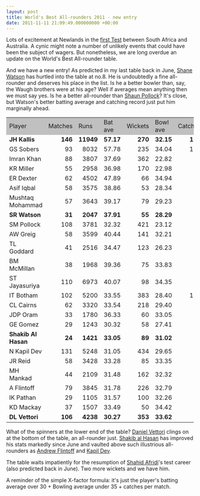```yaml
---
layout: post
title: World's Best All-rounders 2011 - new entry
date: 2011-11-11 21:09:49.000000000 +00:00
---
```

Lots of excitement at Newlands in the <a href="https://www.espncricinfo.com/ci/engine/match/514029.html" target="_blank">first Test</a> between South Africa and Australia. A cynic might note a number of unlikely events that could have been the subject of wagers. But nonetheless, we are long overdue an update on the World's Best All-rounder table.

And we have a new entry! As predicted in my last table back in June, <a href="https://www.espncricinfo.com/ci/content/player/8180.html" target="_blank">Shane Watson</a> has hurtled into the table at no.8. He is undoubtedly a fine all-rounder and deserves his place in the list. Is he a better bowler than, say, the Waugh brothers were at his age? Well if averages mean anything then we must say yes. Is he a better all-rounder than <a href="https://www.espncricinfo.com/ci/content/player/46774.html" target="_blank">Shaun Pollock</a>? It's close, but Watson's better batting average and catching record just put him marginally ahead.
<table border="0">
<tbody>
<tr>
<td bgcolor="silver">Player</td>
<td bgcolor="silver">Matches</td>
<td bgcolor="silver">Runs</td>
<td bgcolor="silver">Bat ave</td>
<td bgcolor="silver">Wickets</td>
<td bgcolor="silver">Bowl ave</td>
<td bgcolor="silver">Catches</td>
<td bgcolor="silver">X-factor</td>
</tr>
<tr>
<td align="LEFT" height="18"><strong>JH Kallis</strong></td>
<td align="RIGHT"><strong>146</strong></td>
<td align="RIGHT"><strong>11949</strong></td>
<td align="RIGHT"><strong>57.17</strong></td>
<td align="RIGHT"><strong>270</strong></td>
<td align="RIGHT"><strong>32.15</strong></td>
<td align="RIGHT"><strong>167</strong></td>
<td align="RIGHT"><strong>31.17</strong></td>
</tr>
<tr>
<td align="LEFT" height="18">GS Sobers</td>
<td align="RIGHT">93</td>
<td align="RIGHT">8032</td>
<td align="RIGHT">57.78</td>
<td align="RIGHT">235</td>
<td align="RIGHT">34.04</td>
<td align="RIGHT">109</td>
<td align="RIGHT">29.92</td>
</tr>
<tr>
<td align="LEFT" height="18">Imran Khan</td>
<td align="RIGHT">88</td>
<td align="RIGHT">3807</td>
<td align="RIGHT">37.69</td>
<td align="RIGHT">362</td>
<td align="RIGHT">22.82</td>
<td align="RIGHT">28</td>
<td align="RIGHT">20.20</td>
</tr>
<tr>
<td align="LEFT" height="18">KR Miller</td>
<td align="RIGHT">55</td>
<td align="RIGHT">2958</td>
<td align="RIGHT">36.98</td>
<td align="RIGHT">170</td>
<td align="RIGHT">22.98</td>
<td align="RIGHT">38</td>
<td align="RIGHT">19.69</td>
</tr>
<tr>
<td align="LEFT" height="18">ER Dexter</td>
<td align="RIGHT">62</td>
<td align="RIGHT">4502</td>
<td align="RIGHT">47.89</td>
<td align="RIGHT">66</td>
<td align="RIGHT">34.94</td>
<td align="RIGHT">29</td>
<td align="RIGHT">18.42</td>
</tr>
<tr>
<td align="LEFT" height="18">Asif Iqbal</td>
<td align="RIGHT">58</td>
<td align="RIGHT">3575</td>
<td align="RIGHT">38.86</td>
<td align="RIGHT">53</td>
<td align="RIGHT">28.34</td>
<td align="RIGHT">36</td>
<td align="RIGHT">16.14</td>
</tr>
<tr>
<td align="LEFT" height="18">Mushtaq Mohammad</td>
<td align="RIGHT">57</td>
<td align="RIGHT">3643</td>
<td align="RIGHT">39.17</td>
<td align="RIGHT">79</td>
<td align="RIGHT">29.23</td>
<td align="RIGHT">42</td>
<td align="RIGHT">15.68</td>
</tr>
<tr>
<td align="LEFT" height="18"><strong>SR Watson</strong></td>
<td align="RIGHT"><strong>31</strong></td>
<td align="RIGHT"><strong>2047</strong></td>
<td align="RIGHT"><strong>37.91</strong></td>
<td align="RIGHT"><strong>55</strong></td>
<td align="RIGHT"><strong>28.29</strong></td>
<td align="RIGHT"><strong>22</strong></td>
<td align="RIGHT"><strong>15.33</strong></td>
</tr>
<tr>
<td align="LEFT" height="18">SM Pollock</td>
<td align="RIGHT">108</td>
<td align="RIGHT">3781</td>
<td align="RIGHT">32.32</td>
<td align="RIGHT">421</td>
<td align="RIGHT">23.12</td>
<td align="RIGHT">72</td>
<td align="RIGHT">14.86</td>
</tr>
<tr>
<td align="LEFT" height="18">AW Greig</td>
<td align="RIGHT">58</td>
<td align="RIGHT">3599</td>
<td align="RIGHT">40.44</td>
<td align="RIGHT">141</td>
<td align="RIGHT">32.21</td>
<td align="RIGHT">87</td>
<td align="RIGHT">14.73</td>
</tr>
<tr>
<td align="LEFT" height="18">TL Goddard</td>
<td align="RIGHT">41</td>
<td align="RIGHT">2516</td>
<td align="RIGHT">34.47</td>
<td align="RIGHT">123</td>
<td align="RIGHT">26.23</td>
<td align="RIGHT">48</td>
<td align="RIGHT">14.41</td>
</tr>
<tr>
<td align="LEFT" height="18">BM McMillan</td>
<td align="RIGHT">38</td>
<td align="RIGHT">1968</td>
<td align="RIGHT">39.36</td>
<td align="RIGHT">75</td>
<td align="RIGHT">33.83</td>
<td align="RIGHT">49</td>
<td align="RIGHT">11.82</td>
</tr>
<tr>
<td align="LEFT" height="18">ST Jayasuriya</td>
<td align="RIGHT">110</td>
<td align="RIGHT">6973</td>
<td align="RIGHT">40.07</td>
<td align="RIGHT">98</td>
<td align="RIGHT">34.35</td>
<td align="RIGHT">78</td>
<td align="RIGHT">11.44</td>
</tr>
<tr>
<td align="LEFT" height="18">IT Botham</td>
<td align="RIGHT">102</td>
<td align="RIGHT">5200</td>
<td align="RIGHT">33.55</td>
<td align="RIGHT">383</td>
<td align="RIGHT">28.40</td>
<td align="RIGHT">120</td>
<td align="RIGHT">11.32</td>
</tr>
<tr>
<td align="LEFT" height="18">CL Cairns</td>
<td align="RIGHT">62</td>
<td align="RIGHT">3320</td>
<td align="RIGHT">33.54</td>
<td align="RIGHT">218</td>
<td align="RIGHT">29.40</td>
<td align="RIGHT">14</td>
<td align="RIGHT">9.36</td>
</tr>
<tr>
<td align="LEFT" height="18">JDP Oram</td>
<td align="RIGHT">33</td>
<td align="RIGHT">1780</td>
<td align="RIGHT">36.33</td>
<td align="RIGHT">60</td>
<td align="RIGHT">33.05</td>
<td align="RIGHT">15</td>
<td align="RIGHT">8.73</td>
</tr>
<tr>
<td align="LEFT" height="18">GE Gomez</td>
<td align="RIGHT">29</td>
<td align="RIGHT">1243</td>
<td align="RIGHT">30.32</td>
<td align="RIGHT">58</td>
<td align="RIGHT">27.41</td>
<td align="RIGHT">18</td>
<td align="RIGHT">8.52</td>
</tr>
<tr>
<td align="LEFT" height="18"><strong>Shakib Al Hasan</strong></td>
<td align="RIGHT"><strong>24</strong></td>
<td align="RIGHT"><strong>1421</strong></td>
<td align="RIGHT"><strong>33.05</strong></td>
<td align="RIGHT"><strong>89</strong></td>
<td align="RIGHT"><strong>31.02</strong></td>
<td align="RIGHT"><strong>9</strong></td>
<td align="RIGHT"><strong>7.40</strong></td>
</tr>
<tr>
<td align="LEFT" height="18">N Kapil Dev</td>
<td align="RIGHT">131</td>
<td align="RIGHT">5248</td>
<td align="RIGHT">31.05</td>
<td align="RIGHT">434</td>
<td align="RIGHT">29.65</td>
<td align="RIGHT">64</td>
<td align="RIGHT">6.89</td>
</tr>
<tr>
<td align="LEFT" height="18">JR Reid</td>
<td align="RIGHT">58</td>
<td align="RIGHT">3428</td>
<td align="RIGHT">33.28</td>
<td align="RIGHT">85</td>
<td align="RIGHT">33.35</td>
<td align="RIGHT">39</td>
<td align="RIGHT">5.60</td>
</tr>
<tr>
<td align="LEFT" height="18">MH Mankad</td>
<td align="RIGHT">44</td>
<td align="RIGHT">2109</td>
<td align="RIGHT">31.48</td>
<td align="RIGHT">162</td>
<td align="RIGHT">32.32</td>
<td align="RIGHT">33</td>
<td align="RIGHT">4.91</td>
</tr>
<tr>
<td align="LEFT" height="18">A Flintoff</td>
<td align="RIGHT">79</td>
<td align="RIGHT">3845</td>
<td align="RIGHT">31.78</td>
<td align="RIGHT">226</td>
<td align="RIGHT">32.79</td>
<td align="RIGHT">52</td>
<td align="RIGHT">4.65</td>
</tr>
<tr>
<td align="LEFT" height="18">IK Pathan</td>
<td align="RIGHT">29</td>
<td align="RIGHT">1105</td>
<td align="RIGHT">31.57</td>
<td align="RIGHT">100</td>
<td align="RIGHT">32.26</td>
<td align="RIGHT">8</td>
<td align="RIGHT">4.59</td>
</tr>
<tr>
<td align="LEFT" height="18">KD Mackay</td>
<td align="RIGHT">37</td>
<td align="RIGHT">1507</td>
<td align="RIGHT">33.49</td>
<td align="RIGHT">50</td>
<td align="RIGHT">34.42</td>
<td align="RIGHT">16</td>
<td align="RIGHT">4.50</td>
</tr>
<tr>
<td align="LEFT" height="18"><strong>DL Vettori</strong></td>
<td align="RIGHT"><strong>106</strong></td>
<td align="RIGHT"><strong>4238</strong></td>
<td align="RIGHT"><strong>30.27</strong></td>
<td align="RIGHT"><strong>353</strong></td>
<td align="RIGHT"><strong>33.62</strong></td>
<td align="RIGHT"><strong>57</strong></td>
<td align="RIGHT"><strong>2.20</strong></td>
</tr>
</tbody>
</table>
What of the spinners at the lower end of the table? <a href="https://www.espncricinfo.com/ci/content/player/38710.html" target="_blank">Daniel Vettori</a> clings on at the bottom of the table, an all-rounder just. <a href="https://www.espncricinfo.com/ci/content/player/56143.html" target="_blank">Shakib al Hasan</a> has improved his stats markedly since June and vaulted above such illustrious all-rounders as <a href="https://www.espncricinfo.com/ci/content/player/12856.html" target="_blank">Andrew Flintoff</a> and <a href="https://www.espncricinfo.com/ci/content/player/30028.html" target="_blank">Kapil Dev</a>.

The table waits impatiently for the resumption of <a href="https://www.espncricinfo.com/ci/content/player/42639.html" target="_blank">Shahid Afridi</a>'s test career (also predicted back in June). Two more wickets and we have him.

A reminder of the simple X-factor formula: it's just the player's batting average over 30 + Bowling average under 35 + catches per match.
